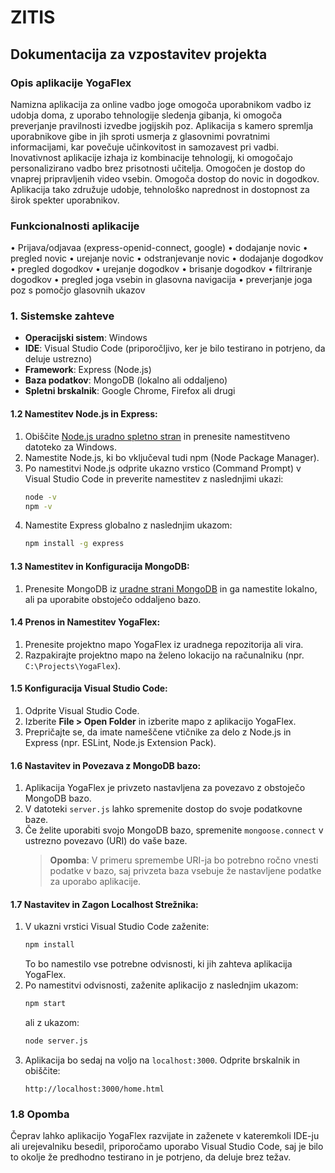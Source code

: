 # ZITIS

## Dokumentacija za vzpostavitev projekta

### Opis aplikacije YogaFlex

Namizna aplikacija za online vadbo joge omogoča uporabnikom vadbo iz udobja doma, z uporabo tehnologije sledenja gibanja, ki omogoča preverjanje pravilnosti izvedbe jogijskih poz. Aplikacija s kamero spremlja uporabnikove gibe in jih sproti usmerja z glasovnimi povratnimi informacijami, kar povečuje učinkovitost in samozavest pri vadbi. Inovativnost aplikacije izhaja iz kombinacije tehnologij, ki omogočajo personalizirano vadbo brez prisotnosti učitelja. Omogočen je dostop do vnaprej pripravljenih video vsebin. Omogoča dostop do novic in dogodkov. Aplikacija tako združuje udobje, tehnološko naprednost in dostopnost za širok spekter uporabnikov.
### Funkcionalnosti aplikacije
•	Prijava/odjavaa (express-openid-connect, google)
•	dodajanje novic
•	pregled novic
•	urejanje novic
•	odstranjevanje novic
•	dodajanje dogodkov
•	pregled dogodkov
•	urejanje dogodkov
•	brisanje dogodkov
•	filtriranje dogodkov
•	pregled joga vsebin in glasovna navigacija
•	preverjanje joga poz s pomočjo glasovnih ukazov


### 1. Sistemske zahteve

- **Operacijski sistem**: Windows
- **IDE**: Visual Studio Code (priporočljivo, ker je bilo testirano in potrjeno, da deluje ustrezno)
- **Framework**: Express (Node.js)
- **Baza podatkov**: MongoDB (lokalno ali oddaljeno)
- **Spletni brskalnik**: Google Chrome, Firefox ali drugi


#### 1.2 Namestitev Node.js in Express:
1. Obiščite [Node.js uradno spletno stran](https://nodejs.org/) in prenesite namestitveno datoteko za Windows.
2. Namestite Node.js, ki bo vključeval tudi npm (Node Package Manager).
3. Po namestitvi Node.js odprite ukazno vrstico (Command Prompt) v Visual Studio Code in preverite namestitev z naslednjimi ukazi:
    ```bash
    node -v
    npm -v
    ```
4. Namestite Express globalno z naslednjim ukazom:
    ```bash
    npm install -g express
    ```

#### 1.3 Namestitev in Konfiguracija MongoDB:
1. Prenesite MongoDB iz [uradne strani MongoDB](https://www.mongodb.com/try/download/community) in ga namestite lokalno, ali pa uporabite obstoječo oddaljeno bazo.

#### 1.4 Prenos in Namestitev YogaFlex:
1. Prenesite projektno mapo YogaFlex iz uradnega repozitorija ali vira.
2. Razpakirajte projektno mapo na želeno lokacijo na računalniku (npr. `C:\Projects\YogaFlex`).

#### 1.5 Konfiguracija Visual Studio Code:
1. Odprite Visual Studio Code.
2. Izberite **File > Open Folder** in izberite mapo z aplikacijo YogaFlex.
3. Prepričajte se, da imate nameščene vtičnike za delo z Node.js in Express (npr. ESLint, Node.js Extension Pack).

#### 1.6 Nastavitev in Povezava z MongoDB bazo:
1. Aplikacija YogaFlex je privzeto nastavljena za povezavo z obstoječo MongoDB bazo.
2. V datoteki `server.js` lahko spremenite dostop do svoje podatkovne baze.
3. Če želite uporabiti svojo MongoDB bazo, spremenite `mongoose.connect` v ustrezno povezavo (URI) do vaše baze.
   > **Opomba**: V primeru spremembe URI-ja bo potrebno ročno vnesti podatke v bazo, saj privzeta baza vsebuje že nastavljene podatke za uporabo aplikacije.

#### 1.7 Nastavitev in Zagon Localhost Strežnika:
1. V ukazni vrstici Visual Studio Code zaženite:
    ```bash
    npm install
    ```
    To bo namestilo vse potrebne odvisnosti, ki jih zahteva aplikacija YogaFlex.
2. Po namestitvi odvisnosti, zaženite aplikacijo z naslednjim ukazom:
    ```bash
    npm start
    ```
    ali z ukazom:
    ```bash
    node server.js
    ```
3. Aplikacija bo sedaj na voljo na `localhost:3000`. Odprite brskalnik in obiščite:
    ```
    http://localhost:3000/home.html
    ```

### 1.8 Opomba
Čeprav lahko aplikacijo YogaFlex razvijate in zaženete v kateremkoli IDE-ju ali urejevalniku besedil, priporočamo uporabo Visual Studio Code, saj je bilo to okolje že predhodno testirano in je potrjeno, da deluje brez težav.
